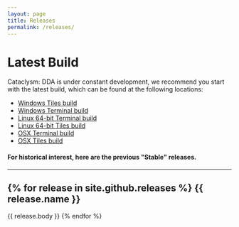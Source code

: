 ```yaml
---
layout: page
title: Releases
permalink: /releases/
---
```

# Latest Build
Cataclysm: DDA is under constant development, we recommend you start with the latest build, which can be found at the following locations:
* [Windows Tiles build](http://dev.narc.ro/cataclysm/jenkins-latest/Windows/Tiles/)
* [Windows Terminal build](http://dev.narc.ro/cataclysm/jenkins-latest/Windows/Curses/)
* [Linux 64-bit Terminal build](http://dev.narc.ro/cataclysm/jenkins-latest/Linux_x64/Curses/)
* [Linux 64-bit Tiles build](http://dev.narc.ro/cataclysm/jenkins-latest/Linux_x64/Tiles/)
* [OSX Terminal build](http://dev.narc.ro/cataclysm/jenkins-latest/OSX/Curses/)
* [OSX Tiles build](http://dev.narc.ro/cataclysm/jenkins-latest/OSX/Tiles/)

#### For historical interest, here are the previous "Stable" releases.

------------------
{% for release in site.github.releases %}
  {{ release.name }}
------------------

  {{ release.body }}
{% endfor %}
